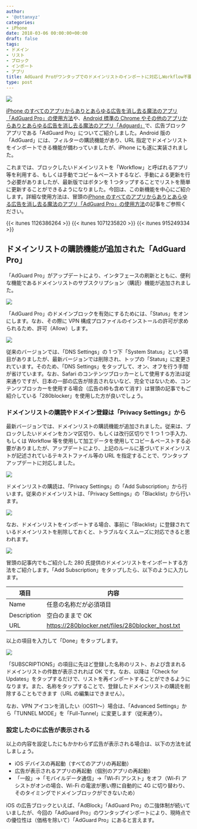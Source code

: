 ```yaml
---
author:
- '@ottanxyz'
categories:
- iPhone
date: 2018-03-06 00:00:00+00:00
draft: false
tags:
- ドメイン
- リスト
- ブロック
- インポート
- アプリ
title: AdGuard Proがワンタップでのドメインリストのインポートに対応しWorkflow不要でより便利に！
type: post
---
```


![](180306-5a9e87c72f100.jpg)

[iPhone のすべてのアプリからありとあらゆる広告を消し去る魔法のアプリ「AdGuard Pro」の使用方法](/posts/2017/12/adguard-pro-vpn-adblock-6486/)や、[Android 標準の Chrome やその他のアプリからありとあらゆる広告を消し去る魔法のアプリ「Adguard」](/posts/2017/05/android-chrome-all-apps-ads-block-adguard-5815/)で、広告ブロックアプリである「AdGuard Pro」についてご紹介しました。Android 版の「AdGuard」には、フィルターの購読機能があり、URL 指定でドメインリストをインポートできる機能が備わっていましたが、iPhone にも遂に実装されました。

これまでは、ブロックしたいドメインリストを「Workflow」と呼ばれるアプリ等を利用する、もしくは手動でコピー＆ペーストするなど、手動による更新を行う必要がありましたが、最新版ではボタンを 1 つタップすることでリストを簡単に更新することができるようになりました。今回は、この新機能を中心にご紹介します。詳細な使用方法は、冒頭の[iPhone のすべてのアプリからありとあらゆる広告を消し去る魔法のアプリ「AdGuard Pro」の使用方法](/posts/2017/12/adguard-pro-vpn-adblock-6486/)の記事をご参照ください。

{{< itunes 1126386264 >}}
{{< itunes 1071235820 >}}
{{< itunes 915249334 >}}

## ドメインリストの購読機能が追加された「AdGuard Pro」

「AdGuard Pro」がアップデートにより、インタフェースの刷新とともに、便利な機能であるドメインリストのサブスクリプション（購読）機能が追加されました。

![](180306-5a9e87d275e5c.png)

「AdGuard Pro」のドメインブロックを有効にするためには、「Status」をオンにします。なお、その際に VPN 構成プロファイルのインストールの許可が求められるため、許可（Allow）します。

![](180306-5a9e87da2b753.png)

従来のバージョンでは、「DNS Settings」の 1 つ下「System Status」という項目がありましたが、最新バージョンでは削除され、トップの「Status」に変更されています。そのため、「DNS Settings」をタップして、オン、オフを行う手間が省けています。なお、Safari のコンテンツブロッカーとして使用する方法は従来通りですが、日本の一部の広告が除去されないなど、完全ではないため、コンテンツブロッカーを使用する場合（広告の枠も含めて消す）は冒頭の記事でもご紹介している「280blocker」を使用した方が良いでしょう。

### ドメインリストの購読やドメイン登録は「Privacy Settings」から

最新バージョンでは、ドメインリストの購読機能が追加されました。従来は、ブロックしたいドメインをカンマ区切り、もしくは改行区切りで 1 つ 1 つ手入力、もしくは Workflow 等を使用して加工データを使用してコピー＆ペーストする必要がありましたが、アップデートにより、上記のルールに基づいてドメインリストが記述されているテキストファイル等の URL を指定することで、ワンタップアップデートに対応しました。

![](180306-5a9e87e0ec1af.png)

ドメインリストの購読は、「Privacy Settings」の「Add Subscription」から行います。従来のドメインリストは、「Privacy Settings」の「Blacklist」から行います。

![](180306-5a9e8801b6026.png)

なお、ドメインリストをインポートする場合、事前に「Blacklist」に登録されているドメインリストを削除しておくと、トラブルなくスムーズに対応できると思われます。

![](180306-5a9e87e8680c7.png)

冒頭の記事内でもご紹介した 280 氏提供のドメインリストをインポートする方法をご紹介します。「Add Subscription」をタップしたら、以下のように入力します。

| 項目        | 内容                                             |
| ----------- | ------------------------------------------------ |
| Name        | 任意の名称だが必須項目                           |
| Description | 空白のままで OK                                  |
| URL         | <https://280blocker.net/files/280blocker_host.txt> |

以上の項目を入力して「Done」をタップします。

![](180306-5a9e87f09ec39.png)

「SUBSCRIPTIONS」の項目に先ほど登録した名称のリスト、および含まれるドメインリストの件数が表示されれば OK です。なお、以降は「Check for Updates」をタップするだけで、リストを再インポートすることができるようになります。また、名称をタップすることで、登録したドメインリストの購読を削除することもできます（URL の編集はできません）。

なお、VPN アイコンを消したい（iOS11〜）場合は、「Advanced Settings」から「TUNNEL MODE」を「Full-Tunnel」に変更します（従来通り）。

### 設定したのに広告が表示される

以上の内容を設定したにもかかわらず広告が表示される場合は、以下の方法を試しましょう。

- iOS デバイスの再起動（すべてのアプリの再起動）
- 広告が表示されるアプリの再起動（個別のアプリの再起動）
- 「一般」→「モバイルデータ通信」→「Wi-Fi アシスト」をオフ（Wi-Fi アシストがオンの場合、Wi-Fi の電波が悪い際に自動的に 4G に切り替わり、そのタイミングでドメインブロックができないため）

iOS の広告ブロックといえば、「AdBlock」「AdGuard Pro」の二強体制が続いていましたが、今回の「AdGuard Pro」のワンタップインポートにより、現時点での優位性は（価格を除いて）「AdGuard Pro」にあると言えます。
